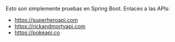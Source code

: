 Esto son simplemente pruebas en Spring Boot.
Enlaces a las APIs: 
- https://superheroapi.com
- https://rickandmortyapi.com
- https://pokeapi.co
